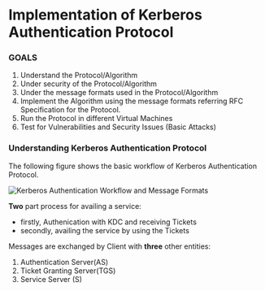 # Implementation of Kerberos Authentication Protocol

### GOALS
1) Understand the Protocol/Algorithm
2) Under security of the Protocol/Algorithm
3) Under the message formats used in the Protocol/Algorithm
4) Implement the Algorithm using the message formats referring RFC Specification for the Protocol.
5) Run the Protocol in different Virtual Machines
6) Test for Vulnerabilities and Security Issues (Basic Attacks)


### Understanding Kerberos Authentication Protocol

The following figure shows the basic workflow of Kerberos Authentication Protocol.

![Kerberos Authentication Workflow and Message Formats](https://github.com/gokulsreekumar/Kerberos-Implementation/blob/main/KerberosMessages.png)

**Two** part process for availing a service: 
- firstly, Authenication with KDC and receiving Tickets
- secondly, availing the service by using the Tickets

Messages are exchanged by Client with **three** other entities:
1. Authentication Server(AS)
2. Ticket Granting Server(TGS)
3. Service Server (S)
